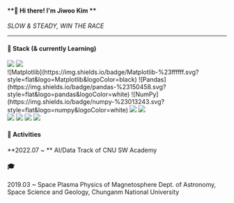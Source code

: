 #### **👋 Hi there! I'm Jiwoo Kim **

*SLOW & STEADY, WIN THE RACE*


------

#### 🌱 Stack (& currently Learning)

<img src="https://img.shields.io/badge/Python-3776AB?style=flat&logo=Python&logoColor=white">
<img src="https://img.shields.io/badge/idl-004880?style=flat&logo=idl&logoColor=white">
<br>
![Matplotlib](https://img.shields.io/badge/Matplotlib-%23ffffff.svg?style=flat&logo=Matplotlib&logoColor=black) 
![Pandas](https://img.shields.io/badge/pandas-%23150458.svg?style=flat&logo=pandas&logoColor=white) 
![NumPy](https://img.shields.io/badge/numpy-%23013243.svg?style=flat&logo=numpy&logoColor=white)
<!--<img src="https://img.shields.io/badge/Numpy-013243?style=flat&logo=Numpy&logoColor=white">-->
<img src="https://img.shields.io/badge/PyTorch-EE4C2C?style=flat&logo=PyTorch&logoColor=white">
<img src="https://img.shields.io/badge/scikit-learn-F7931E?style=flat&logo=scikit-learn &logoColor=white">
<!--![scikit-learn](https://img.shields.io/badge/scikit--learn-%23F7931E.svg?style=flat&logo=scikit-learn&logoColor=white)-->

<br>
<img src="https://img.shields.io/badge/github-181717?style=flat&logo=github&logoColor=white">
<img src="https://img.shields.io/badge/Notion-000000?style=flat&logo=Notion&logoColor=white">
<img src="https://img.shields.io/badge/Tistory-000000?style=flat&logo=Tistory&logoColor=white">
<img src="https://img.shields.io/badge/AdobePhotoshop-31A8FF?style=flat&logo=AdobePhotoshop&logoColor=white">


#### 🔭 Activities
**2022.07 ~ ** AI/Data Track of CNU SW Academy



#### 🎓
2019.03 ~ 
Space Plasma Physics of Magnetosphere
Dept. of Astronomy, Space Science and Geology, Chunganm National University








<!--
**JiwooKimm/JiwooKimm** is a ✨ _special_ ✨ repository because its `README.md` (this file) appears on your GitHub profile.

Here are some ideas to get you started:

- 🔭 I’m currently working on ...
- 🌱 I’m currently learning ...
- 👯 I’m looking to collaborate on ...
- 🤔 I’m looking for help with ...
- 💬 Ask me about ...
- 📫 How to reach me: ...
- 😄 Pronouns: ...
- ⚡ Fun fact: ...
-->
